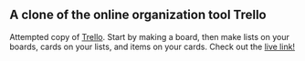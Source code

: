 ## A clone of the online organization tool Trello

Attempted copy of <a href="www.trello.com" target="_blank">Trello</a>. Start by making a board, then make lists on your boards, cards on your lists, and items on your cards. Check out the <a href="kyllo.herokuapp.com" target="_blank">live link!</a>
